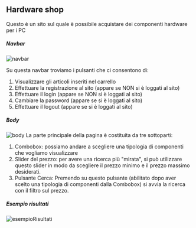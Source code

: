 ## Hardware shop

Questo è un sito sul quale è possibile acquistare dei componenti hardware per i PC

##### Navbar
![navbar](https://user-images.githubusercontent.com/61801458/83603924-8f2bf200-a575-11ea-8728-f9c8922120f6.PNG)

Su questa navbar troviamo i pulsanti che ci consentono di:
1. Visualizzare gli articoli inseriti nel carrello 
2. Effettuare la registrazione al sito (appare se NON si è loggati al sito)
3. Effettuare il login (appare se NON si è loggati al sito)
4. Cambiare la password (appare se si è loggati al sito)
5. Effettuare il logout (appare se si è loggati al sito)

##### Body
![body](https://user-images.githubusercontent.com/61801458/83604704-eb434600-a576-11ea-8f4c-5e24defa1ef6.PNG)
La parte principale della pagina è costituita da tre sottoparti:
1. Combobox: possiamo andare a scegliere una tipologia di componenti che vogliamo visualizzare
2. Slider del prezzo: per avere una ricerca più "mirata", si può utilizzare questo slider in modo da scegliere il prezzo minimo e il prezzo massimo desiderati.
3. Pulsante Cerca: Premendo su questo pulsante (abilitato dopo aver scelto una tipologia di componenti dalla Combobox) si avvia la ricerca con il filtro sul prezzo.

##### Esempio risultati
![esempioRisultati](https://user-images.githubusercontent.com/61801458/83605155-b5529180-a577-11ea-91c1-17aeeff8290c.PNG)
